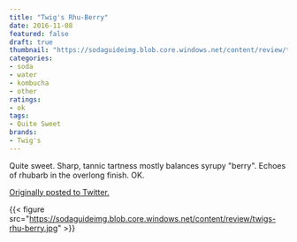```yaml
---
title: "Twig's Rhu-Berry"
date: 2016-11-08
featured: false
draft: true
thumbnail: "https://sodaguideimg.blob.core.windows.net/content/review/thumbs/twigs-rhu-berry.jpg"
categories:
- soda
- water
- kombucha
- other
ratings:
- ok
tags:
- Quite Sweet
brands:
- Twig's
---
```


Quite sweet. Sharp, tannic tartness mostly balances syrupy "berry". Echoes of rhubarb in the overlong finish. OK.

[Originally posted to Twitter.](https://twitter.com/Cavorter/status/796053216177848320)

{{< figure src="https://sodaguideimg.blob.core.windows.net/content/review/twigs-rhu-berry.jpg" >}}

